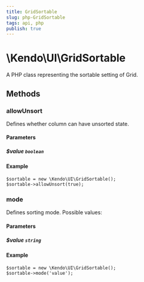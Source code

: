```yaml
---
title: GridSortable
slug: php-GridSortable
tags: api, php
publish: true
---
```


# \Kendo\UI\GridSortable

A PHP class representing the sortable setting of Grid.


## Methods

### allowUnsort
Defines whether column can have unsorted state.
#### Parameters

##### $value `boolean`



#### Example 
    $sortable = new \Kendo\UI\GridSortable();
    $sortable->allowUnsort(true);

### mode
Defines sorting mode. Possible values:
#### Parameters

##### $value `string`



#### Example 
    $sortable = new \Kendo\UI\GridSortable();
    $sortable->mode('value');

